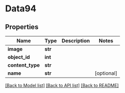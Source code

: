 # Data94

## Properties
Name | Type | Description | Notes
------------ | ------------- | ------------- | -------------
**image** | **str** |  | 
**object_id** | **int** |  | 
**content_type** | **str** |  | 
**name** | **str** |  | [optional] 

[[Back to Model list]](../README.md#documentation-for-models) [[Back to API list]](../README.md#documentation-for-api-endpoints) [[Back to README]](../README.md)


